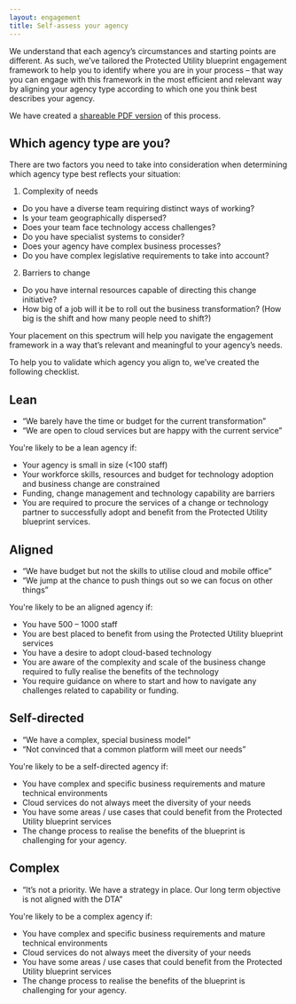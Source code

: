 ```yaml
--- 
layout: engagement
title: Self-assess your agency
--- 
```


We understand that each agency’s circumstances and starting points are different. As such, we’ve tailored the Protected Utility blueprint engagement framework to help you to identify where you are in your process – that way you can engage with this framework in the most efficient and relevant way by aligning your agency type according to which one you think best describes your agency.

We have created a [shareable PDF version](/assets/files/pdf/dta-pub-technology-maturity-assessment-toolkit.pdf) of this process. 

## Which agency type are you?

There are two factors you need to take into consideration when determining which agency type best reflects your situation: 

1. Complexity of needs
  * Do you have a diverse team requiring distinct ways of working? 
  * Is your team geographically dispersed?
  * Does your team face technology access challenges?
  * Do you have specialist systems to consider?
  * Does your agency have complex business processes?
  * Do you have complex legislative requirements to take into account?
2. Barriers to change
  * Do you have internal resources capable of directing this change initiative?
  * How big of a job will it be to roll out the business transformation? (How big is the shift and how many people need to shift?)

Your placement on this spectrum will help you navigate the engagement framework in a way that’s relevant and meaningful to your agency’s needs. 

To help you to validate which agency you align to, we’ve created the following checklist.

## Lean

* “We barely have the time or budget for the current transformation”
* “We are open to cloud services but are happy with the current service”

You're likely to be a lean agency if:

* Your agency is small in size (<100 staff)
* Your workforce skills, resources and budget for technology adoption and business change are constrained
* Funding, change management and technology capability are barriers
* You are required to procure the services of a change or technology partner to successfully adopt and benefit from the Protected Utility blueprint services.

## Aligned

* “We have budget but not the skills to utilise cloud and mobile office”
* “We jump at the chance to push things out so we can focus on other things”

You're likely to be an aligned agency if:

* You have 500 – 1000 staff
* You are best placed to benefit from using the Protected Utility blueprint services
* You have a desire to adopt cloud-based technology
* You are aware of the complexity and scale of the business change required to fully realise the benefits of the technology
* You require guidance on where to start and how to navigate any challenges related to capability or funding.

## Self-directed

* “We have a complex, special business model”
* “Not convinced that a common platform will meet our needs”

You're likely to be a self-directed agency if:

* You have complex and specific business requirements and mature technical environments
* Cloud services do not always meet the diversity of your needs
* You have some areas / use cases that could benefit from the Protected Utility blueprint services
* The change process to realise the benefits of the blueprint is challenging for your agency.

## Complex

* “It’s not a priority. We have a strategy in place. Our long term objective is not aligned with the DTA”

You're likely to be a complex agency if:

* You have complex and specific business requirements and mature technical environments
* Cloud services do not always meet the diversity of your needs
* You have some areas / use cases that could benefit from the Protected Utility blueprint services
* The change process to realise the benefits of the blueprint is challenging for your agency.
